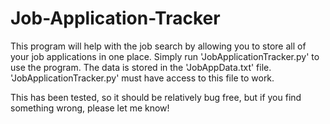 # Job-Application-Tracker
This program will help with the job search by allowing you to store all of your job applications in one place.
Simply run 'JobApplicationTracker.py' to use the program.
The data is stored in the 'JobAppData.txt' file. 'JobApplicationTracker.py' must have access to this file to work.

This has been tested, so it should be relatively bug free, but if you find something wrong, please let me know!